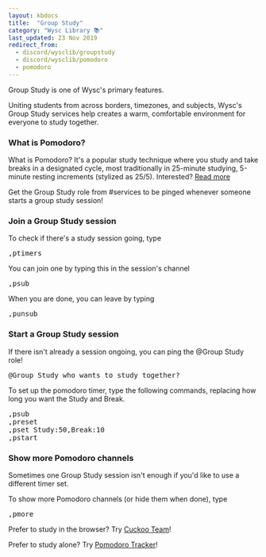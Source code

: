 ```yaml
---
layout: kbdocs
title:  "Group Study"
category: "Wysc Library 📚"
last_updated: 23 Nov 2019
redirect_from:
  - discord/wysclib/groupstudy
  - discord/wysclib/pomodoro
  - pomodoro
---
```


Group Study is one of Wysc's primary features.

Uniting students from across borders, timezones, and subjects, Wysc's Group Study services help creates a warm, comfortable environment for everyone to study together.

### What is Pomodoro?

What is Pomodoro? It's a popular study technique where you study and take breaks in a designated cycle, most traditionally in 25-minute studying, 5-minute resting increments (stylized as 25/5). Interested? <a href="https://en.wikipedia.org/wiki/Pomodoro_Technique" target="_blank">Read more</a>

Get the Group Study role from #services to be pinged whenever someone starts a group study session!

### Join a Group Study session

To check if there's a study session going, type

<pre>,ptimers</pre>

You can join one by typing this in the session's channel

<pre>,psub</pre>

When you are done, you can leave by typing

<pre>,punsub</pre>

### Start a Group Study session

If there isn't already a session ongoing, you can ping the @Group Study role!

<pre>@Group Study who wants to study together?</pre>

To set up the pomodoro timer, type the following commands, replacing how long you want the Study and Break.

<pre>,psub
,preset
,pset Study:50,Break:10
,pstart</pre>

### Show more Pomodoro channels

Sometimes one Group Study session isn't enough if you'd like to use a different timer set.

To show more Pomodoro channels (or hide them when done), type

<pre>,pmore</pre>

Prefer to study in the browser? Try <a href="https://cuckoo.team/wysc" target="_blank" rel="noopener">Cuckoo Team</a>!

Prefer to study alone? Try <a href="https://pomodoro-tracker.com" target="_blank" rel="noopener">Pomodoro Tracker</a>!